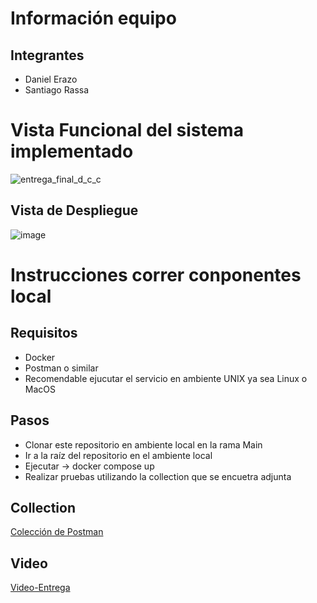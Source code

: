 # Información equipo

## Integrantes

- Daniel Erazo
- Santiago Rassa

# Vista Funcional del sistema implementado
![entrega_final_d_c_c](https://github.com/danierazome/propiedades-alpes-rassa-2024/assets/124007154/fcabbac4-f523-446c-b20a-053054003286)


## Vista de Despliegue
![image](https://github.com/danierazome/propiedades-alpes-rassa-2024/assets/124007154/cf8f1e30-8cd2-4db3-abf4-25c3e4797b25)
# Instrucciones correr conponentes local

## Requisitos

- Docker
- Postman o similar
- Recomendable ejucutar el servicio en ambiente UNIX ya sea Linux o MacOS

## Pasos

- Clonar este repositorio en ambiente local en la rama Main
- Ir a la raíz del repositorio en el ambiente local
- Ejecutar -> docker compose up
- Realizar pruebas utilizando la collection que se encuetra adjunta

## Collection
[Colección de Postman](https://github.com/danierazome/propiedades-alpes-rassa-2024/files/14569593/NO-MONOLITerazICAS.postman_collection.json)


## Video
[Video-Entrega](https://github.com/danierazome/propiedades-alpes-rassa-2024/wiki/Entrega-5#video-entrega)
